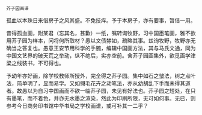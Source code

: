     芥子园画谱 

   孤血以本珠日来借房子之风其盛。不免技痒。予于本房子，亦有要事，暂借一用。

   昔得孤血画，附某君（忘其名，甚歉）一纸，嘱转询牧野，习中国墨笔画，雅不欲用芥子园为样本，问将何所取材？愚以文债棼如，疏略其事。兹询牧野，牧野亦无确当之答复也。愚意王安节用科学的手腕，编辑中国画方法，其与马氏文通，同为中国文艺界的破天荒之举动，纵不绝后，实亦空前。舍芥子园画集外，欲觅画学津梁之线装书，不可得也。

   予幼年亦好画，除学校教师所授外，完全得之芥子园。集中如石之皱法，树之点叶法，简单明了，显而易学。又如翎毛花卉之动笔法，亦从幼胡乱下手而未得其道者。故愚以为自习中国画而不欲一临芥子园，未见有好法也。芥子园之短处，在只有墨笔，而不着色，并亦无水墨之渲染，然此为印刷所限，无可如何事。无已，则参考今日商务印书馆中华书局之学校画谱，或可补其一二乎？

